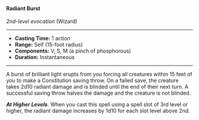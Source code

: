 #### Radiant Burst
*2nd-level evocation* (Wizard)
___
- **Casting Time:** 1 action
- **Range:** Self (15-foot radius)
- **Components:** V, S, M (a pinch of phosphorous)
- **Duration:** Instantaneous
---
A burst of brilliant light erupts from you forcing all creatures within 15 feet of you to make a Constitution saving throw. On a failed save, the creature takes 2d10 radiant damage and is blinded until the end of their next turn. A successful saving throw halves the damage and the creature is not blinded.

***At Higher Levels***. When you cast this spell using a spell slot of 3rd level or higher, the radiant damage increases by 1d10 for each slot level above 2nd.
